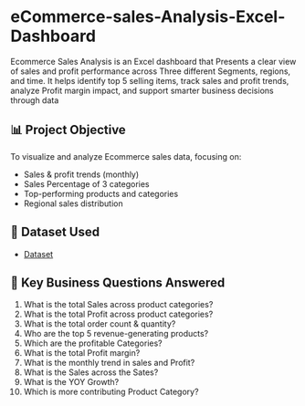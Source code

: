 # eCommerce-sales-Analysis-Excel-Dashboard
Ecommerce Sales Analysis is an Excel dashboard that Presents a clear view of sales and profit performance across Three different Segments, regions, and time. It helps identify top 5 selling items, track sales and profit trends, analyze Profit margin impact, and support smarter business decisions through data
## 📊 Project Objective
To visualize and analyze Ecommerce sales data, focusing on:
- Sales & profit trends (monthly)
- Sales Percentage of 3 categories 
- Top-performing products and categories
- Regional sales distribution
## 📁 Dataset Used 
 - <a href="https://github.com/TousifA07/eCommerce-sales-Analysis-Excel-Dashboard-/blob/main/Ecommerce%20Sales%20Analysis%20Data.xlsx">Dataset</a>
## 📌 Key Business Questions Answered

1. What is the total Sales across product categories?
2. What is the total Profit across product categories?
3. What is the total order count & quantity?
4. Who are the top 5 revenue-generating products?
5. Which are the profitable Categories?
6. What is the total Profit margin?
7. What is the monthly trend in sales and Profit?
8. What is the Sales across the Sates?
9. What is the YOY Growth?
10. Which is more contributing Product Category?
